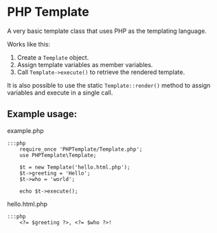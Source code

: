 # PHP Template

A very basic template class that uses PHP as the templating language.

Works like this:

1. Create a `Template` object.
1. Assign template variables as member variables.
1. Call `Template->execute()` to retrieve the rendered template.

It is also possible to use the static `Template::render()` method to assign variables and execute in a single call.

## Example usage:

example.php

	:::php
		require_once 'PHPTemplate/Template.php';
		use PHPTemplate\Template;

		$t = new Template('hello.html.php');
		$t->greeting = 'Hello';
		$t->who = 'world';

		echo $t->execute();

hello.html.php

	:::php
		<?= $greeting ?>, <?= $who ?>!

